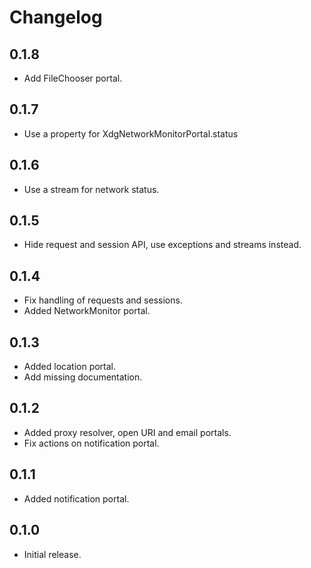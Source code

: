 # Changelog

## 0.1.8

* Add FileChooser portal.

## 0.1.7

* Use a property for XdgNetworkMonitorPortal.status

## 0.1.6

* Use a stream for network status.

## 0.1.5

* Hide request and session API, use exceptions and streams instead.

## 0.1.4

* Fix handling of requests and sessions.
* Added NetworkMonitor portal.

## 0.1.3

* Added location portal.
* Add missing documentation.

## 0.1.2

* Added proxy resolver, open URI and email portals.
* Fix actions on notification portal.

## 0.1.1

* Added notification portal.

## 0.1.0

* Initial release.
